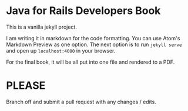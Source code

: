 # Java for Rails Developers Book

This is a vanilla jekyll project.

I am writing it in markdown for the code formatting. You can use Atom's Markdown Preview as one option.
The next option is to run `jekyll serve` and open up `localhost:4000` in your browser.

For the final book, it will be all put into one file and rendered to a PDF.

# PLEASE
Branch off and submit a pull request with any changes / edits. 
